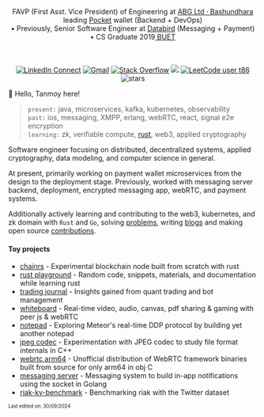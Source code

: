 <div align="center"> FAVP (First Asst. Vice President) of Engineering at <a href='https://www.crunchbase.com/organization/bashundhara-group'>ABG Ltd · Bashundhara</a> leading <a href='https://abgpocket.com'> Pocket</a> wallet (Backend + DevOps) <br/> • Previously, Senior Software Engineer at <a href='https://databird.co'>Databird</a> (Messaging + Payment) • CS Graduate 2019<a href='https://buet.ac.bd'> BUET</a> 
<br/>
<br/>
<br/>

[![LinkedIn Connect](https://img.shields.io/badge/%20-Connect-black?color=413F42&labelColor=000000&logo=linkedin&logoColor=f5f7fe)](https://www.linkedin.com/in/muhtasimtanmoy/)
[![Gmail](https://img.shields.io/badge/%20-Send%20Mail-black?color=413F42&labelColor=000000&logo=gmail&logoColor=f5f7fe)](mailto:mtanmoy5086@gmail.com?subject=From%20GitHub&&body=Hi,%20there.%20Found%20you%20on%20GitHub!%20Let's%20talk%20about...)
[![Stack Overflow](https://img.shields.io/badge/%20-Stack%20Overflow-black?color=413F42&labelColor=000000&logo=stack-overflow&logoColor=f5f7fe)](https://stackoverflow.com/users/7769239/muhtasim-ulfat-tanmoy)
<img src="https://komarev.com/ghpvc/?username=MuhtasimTanmoye&color=grey"/>
[![LeetCode user t86](https://img.shields.io/badge/dynamic/json?style=flat&labelColor=5A5A5A&color=%233b3b3b&label=Leetcode&query=solvedOverTotal&url=https%3A%2F%2Fleetcode-badge.vercel.app%2Fapi%2Fusers%2Ft86&logo=leetcode&logoColor=yellow)](https://leetcode.com/t86/)
<img src="https://img.shields.io/github/stars/muhtasimtanmoy?style=flat&logoColor=3b3b3b&color=3b3b3b" alt="stars" /> 

</div>

👋 Hello, Tanmoy here!

 > `present:` java, microservices, kafka, kubernetes, observability                                    
 > `past:` ios, messaging, XMPP, erlang, webRTC, react, signal e2e encryption                       
 > `learning:` zk, verifiable compute, [rust](https://github.com/MuhtasimTanmoy/rust-playground), web3, applied cryptography


Software engineer focusing on distributed, decentralized systems, applied cryptography, data modeling, and computer science in general.

At present, primarily working on payment wallet microservices from the design to the deployment stage. Previously, worked with messaging server backend, deployment, encrypted messaging app, webRTC, and payment systems.

Additionally actively learning and contributing to the web3, kubernetes, and zk domain with `Rust` and `Go`, solving [problems](https://github.com/MuhtasimTanmoy/playground), writing [blogs](https://github.com/MuhtasimTanmoy/notebook) and making open source [contributions](https://github.com/MuhtasimTanmoy/Issue-tracker).

<!--- taking notes of topics of interest --->

#### Toy projects
  - [chainrs] - Experimental blockchain node built from scratch with rust
  - [rust playground] - Random code, snippets, materials, and documentation while learning rust
  - [trading journal] - Insights gained from quant trading and bot management 
  - [whiteboard] - Real-time video, audio, canvas, pdf sharing & gaming with peer js & webRTC
  - [notepad] - Exploring Meteor's real-time DDP protocol by building yet another notepad
  - [jpeg codec] - Experimentation with JPEG codec to study file format internals in C++
  - [webrtc arm64] - Unofficial distribution of WebRTC framework binaries built from source for only arm64 in obj C
  - [messaging server] - Messaging system to build in-app notifications using the socket in Golang
  - [riak-kv-benchmark] - Benchmarking riak with the Twitter dataset

[chainrs]: https://github.com/MuhtasimTanmoy/chainrs
[rust playground]: https://github.com/MuhtasimTanmoy/rust-playground                    
[trading journal]: https://github.com/MuhtasimTanmoy/Trade-Journal
[whiteboard]: https://github.com/MuhtasimTanmoy/Whiteboard
[notepad]: https://github.com/MuhtasimTanmoy/NotePad
[jpeg codec]: https://github.com/MuhtasimTanmoy/jpeg-codec
[webrtc arm64]: https://github.com/MuhtasimTanmoy/webRTC-arm64
[messaging server]: https://github.com/MuhtasimTanmoy/Messaging-server
[riak-kv-benchmark]: https://github.com/MuhtasimTanmoy/Riak-Database-Project

<sub><sup>Last edited on: 30/09/2024</sup></sub>
